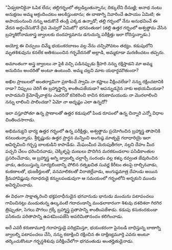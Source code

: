 ﻿"ఏడ్వటానికైనా ఓపిక లేదు; తల్లిగర్భంలో తల్లడిల్లుతున్నాను; దిక్కులేని దీనుణ్ణి; అనాథ నంటు అనుక్షణం అమ్మ ఆక్రందించటం ఆలకిస్తుంటాను; ఈ బాణాగ్ని నివారించే ఉపాయం ఏమిటి; ఈ అపాయంనుంచి నన్ను ఆదుకొనే తండ్రి ఎక్కడ ఉన్నాడో; తల్లి గర్భంలో నేను అనుభవించే ఈ వేదన అర్థంచేసుకొనే దైవ మెవ్వరో ఏమిటో? భగవంతుడా! (తల్లి ఉత్తర గర్భంలో అశ్వత్థామ వేసిన బ్రహ్మశిరోనామకాస్త్ర జ్వాలలకు దందహ్యమాను డగుచున్న పరీక్షిత్తు ఇలా రోదిస్తున్నాడు.) 

అయ్యో ఈ చిచ్చులు చిమ్మే భయంకరబాణం వల్ల నేను చచ్చిపోవటం తథ్యం. కడుపులోని మృతశిశువును కనలేక అతిశయించిన గర్భవేదనతో అల్లాడి, అమ్మకూడా మరణించటం తప్పదు. 

అమాంతంగా అస్త్ర జ్వాలలు నా పైకి వచ్చి పడినప్పుడు శ్రీహరి నన్ను రక్షిస్తాడని మా అమ్మ అనుదినం అందరితో అంటూ ఉంటుంది. అమ్మ చల్లని మాట యథార్థమౌతుందా? 

అఖిల ప్రాణులలో అంతర్యామిగా ప్రకాశించే స్వామి నా కష్టాలు వీక్షించలేడా? నన్ను రక్షించటానికి రాడా? నిప్పులు చెరిగే ఈ బ్రహ్మాస్త్రాన్ని శాంతింపజేయడా? ఆపన్నుడనైన నాకు అభయమీయడా? కాపాడమని కైమోడ్చేవాళ్లను ఎందరినో కనికరించి కాచిన కరుణామయుడు నా మొరలాలించి నన్ను లాలించి పాలించడా? ఏమో నా అదృష్టం ఎలా ఉన్నదో? 

ఇలా వస్తూపోతూ ఉన్న ప్రాణాలతో ఉత్తర కడుపులో పిండ రూపంలో ఉన్న చిన్నారి ఎన్నో విధాల చింతించసాగాడు. 

అభిమన్యుని భార్య ఉత్తర గర్భంలో ఉన్న పరీక్షిత్తు, అశ్వత్థామ ప్రయోగించిన బ్రహ్మాస్త్ర తాపానికి కనలుతున్నాడు. శ్రీకృష్ణుడు ఉత్తర ప్రార్థన మన్నించి అంగుష్ఠ మాతృడై గదాధారియై ఇలా ఆవిర్భవించి గర్భస్త బాలకుడిని కాపాడేడు. మేఘంమీద మెరుపుతీగలా, నల్లని దేహం మీద పచ్చని చేలం ధరించినవాడు, చెక్కిళ్ళపై మణులు పొదిగిన మరకకుండలాల పసిడికాంతుల ప్రసరించేవాడు, ఆ బ్రహ్మాస్త్ర అగ్ని జ్వాలల్ని చల్లార్చే సంరంభం వల్ల కళ్ళు రవ్వంత జేవురించిన వాడు, ఉదయిస్తున్న సూర్యబింబాన్ని పోలిన రత్నఖచిత సువర్ణ కిరీటం తలపై దాల్చినవాడు, కంకణాలతో, భుజకీర్తులతో, వనమాలికలతో విరాజిల్లేవాడు, అంగుష్ఠమాత్ర దేహుడు అయిన శ్రీమహావిష్ణువు గదాధరుడై కన్నులపండువుగా ఆ సమయంలో గర్భంలోని అర్భకుని ముందు అవిర్భవించాడు. 

ఈ విధంగా సాక్షాత్కరించి భక్తపరాధీనుడైన భగవానుడు భానుడు మంచును పటాపంచలు గావించినట్లు మండుతున్న ఉల్కవంటి గదాదండాన్ని మండలాకారంగా శిశువు దశదిశలా గిరగిర త్రిప్పుతూ, సెగలు పొగలు గ్రక్కే బ్రహ్మాస్త్ర ప్రతాపాన్ని శాంతింపజేశాడు. కడుపు కసుకందకుండా పసికందు పరితాపాన్ని ఉపశమింపజేసి అపరిమితానందం కలిగించాడు. 

అరే ఎవరీ కరుణామూర్తి గదాహస్తుడై పరిభ్రమిస్తూ, భయంకరంగా పైనబడి బాధిస్తున్న బాణాగ్ని జ్వాలల్ని పటాపంచలు చేసి, నన్ను కటాక్షించి రక్షించిన ఈ దాక్షిణ్యమూర్తి ఎవరు అంటూ తర్కించుకొంటూ గర్భస్థశిశువు పరీక్షించేలోగా భగవంతుడు అంతర్హితుడైనాడు. 

